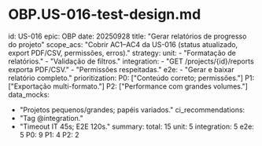 # OBP.US-016-test-design.md
id: US-016
epic: OBP
date: 20250928
title: "Gerar relatórios de progresso do projeto"
scope_acs: "Cobrir AC1–AC4 da US-016 (status atualizado, export PDF/CSV, permissões, erros)."
strategy:
  unit:
    - "Formatação de relatórios."
    - "Validação de filtros."
  integration:
    - "GET /projects/{id}/reports exporta PDF/CSV."
    - "Permissões respeitadas."
  e2e:
    - "Gerar e baixar relatório completo."
prioritization:
  P0: ["Conteúdo correto; permissões."]
  P1: ["Exportação multi-formato."]
  P2: ["Performance com grandes volumes."]
data_mocks:
  - "Projetos pequenos/grandes; papéis variados."
ci_recommendations:
  - "Tag @integration."
  - "Timeout IT 45s; E2E 120s."
summary:
  total: 15
  unit: 5
  integration: 5
  e2e: 5
  P0: 9
  P1: 4
  P2: 2
